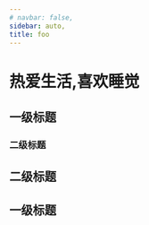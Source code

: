```yaml
---
# navbar: false,
sidebar: auto,
title: foo
---
```



# 热爱生活,喜欢睡觉

## 一级标题
### 二级标题

## 二级标题

## 一级标题
